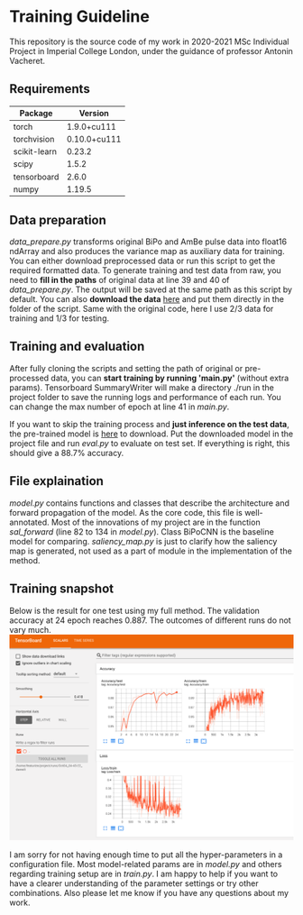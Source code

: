 # Training Guideline

This repository is the source code of my work in 2020-2021 MSc Individual Project in Imperial College London, under the guidance of professor Antonin Vacheret.

## Requirements

|  Package   | Version  |
|  ----  | ----  |
| torch | 1.9.0+cu111 |
| torchvision  | 0.10.0+cu111 |
| scikit-learn  | 0.23.2 |
| scipy  | 1.5.2 |
|tensorboard     |        2.6.0|
|numpy           |        1.19.5|

## Data preparation
*data\_prepare.py* transforms original BiPo and AmBe pulse data into float16 ndArray and also produces the variance map as auxiliary data for training. You can either download preprocessed data or run this script to get the required formatted data. To generate training and test data from raw, you need to **fill in the paths** of original data at line 39 and 40 of *data\_prepare.py*. The output will be saved at the same path as this script by default. You can also **download the data** [here](https://drive.google.com/file/d/1IyxCEBWta744_XV84O4yfW-ESO1oDZXT/view?usp=sharing) and put them directly in the folder of the script. Same with the original code, here I use 2/3 data for training and 1/3 for testing. 

## Training and evaluation

After fully cloning the scripts and setting the path of original or pre-processed data, you can **start training by running 'main.py'** (without extra params). Tensorboard SummaryWriter will make a directory ./run in the project folder to save the running logs and performance of each run. You can change the max number of epoch at line 41 in *main.py*.

If you want to skip the training process and **just inference on the test data**, the pre-trained model is [here](https://drive.google.com/file/d/1bu1Wq4BEnIGOtb0OByHR9LrEDQlBqXYM/view?usp=sharing) to download. Put the downloaded model in the project file and run *eval.py* to evaluate on test set. If everything is right, this should give a 88.7% accuracy.

## File explaination

*model.py* contains functions and classes that describe the architecture and forward propagation of the model. As the core code, this file is well-annotated. Most of the innovations of my project are in the function *sal_forward* (line 82 to 134 in *model.py*). Class BiPoCNN is the baseline model for comparing. *saliency_map.py* is just to clarify how the saliency map is generated, not used as a part of module in the implementation of the method. 

## Training snapshot

Below is the result for one test using my full method. The validation accuracy at 24 epoch reaches 0.887. The outcomes of different runs do not vary much.
![avatar](https://github.com/agnesjn/MSc_Project/blob/master/result.png)

I am sorry for not having enough time to put all the hyper-parameters in a configuration file. Most model-related params are in *model.py* and others regarding training setup are in *train.py*. I am happy to help if you want to have a clearer understanding of the parameter settings or try other combinations. Also please let me know if you have any questions about my work.